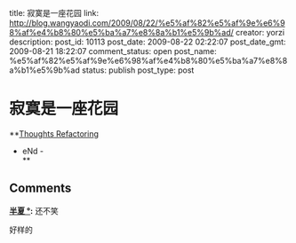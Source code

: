 title: 寂寞是一座花园
link: http://blog.wangyaodi.com/2009/08/22/%e5%af%82%e5%af%9e%e6%98%af%e4%b8%80%e5%ba%a7%e8%8a%b1%e5%9b%ad/
creator: yorzi
description: 
post_id: 10113
post_date: 2009-08-22 02:22:07
post_date_gmt: 2009-08-21 18:22:07
comment_status: open
post_name: %e5%af%82%e5%af%9e%e6%98%af%e4%b8%80%e5%ba%a7%e8%8a%b1%e5%9b%ad
status: publish
post_type: post

# 寂寞是一座花园

**[Thoughts Refactoring](http://wangyaodi.com)  
  
- eNd -  
**

## Comments

**[半夏 °](#253 "2009-08-26 05:07:04"):** 还不笑  
  
好样的

